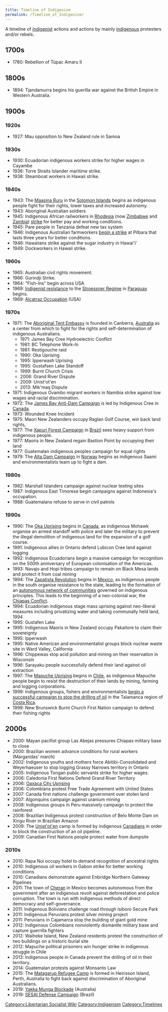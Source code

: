 ```yaml
---
title: Timeline of Indigenism
permalink: /Timeline_of_Indigenism/
---
```


A timeline of [indigenist](Indigenism.md "wikilink") actions and actions by
mainly [indigenous](Indigenous_People.md "wikilink") protesters and/or
rebels.

## 1700s

- 1780: Rebellion of Túpac Amaru II

## 1800s

- 1894: Tjandamurra begins his guerilla war against the British Empire
  in Western Australia.

## 1900s

### 1920s

- 1927: Mau opposition to New Zealand rule in Samoa

### 1930s

- 1930: Ecuadorian indigenous workers strike for higher wages in Cayambe
- 1936: Torre Straits Islander maritime strike.
- 1938: Steamboat workers in Hawaii strike.

### 1940s

- 1943: The [Maasina Ruru](Maasina_Ruru.md "wikilink") in the [Solomon
  Islands](Solomon_Island.md "wikilink") begins as indigenous people fight
  for their rights, lower taxes and increased autonomy.
- 1943: Aboriginal Australian soldiers
- 1945: Indigenous African railworkers in
  [Rhodesia](Rhodesia.md "wikilink") (now [Zimbabwe](Zimbabwe.md "wikilink")
  and [Zambia](Zambia.md "wikilink"))
  [strike](Rhodesian_Railway_Strike_(1945).md "wikilink") for better pay
  and working conditions.
- 1945: Pare people in Tanzania defeat new tax system
- 1946: Indigenous Australian farmworkers [begin a
  strike](Pilbara_Strike_(1940s).md "wikilink") at Pilbara that lasts three
  years for better conditions.
- 1946: Hawaiians strike against the sugar industry in Hawai'i'
- 1949: Dockworkers in Hawaii strike.

### 1960s

- 1965: Australian civil rights movement.
- 1966: Gurindji Strike.
- 1964: "Fish-Ins" begin across USA
- 1969: [Indigenist
  resistance](Indigigenous_Resistance_in_Paraguay.md "wikilink") to the
  [Stroessner Regime](Stroessner_Regime.md "wikilink") in
  [Paraguay](Paraguay.md "wikilink") begins.
- 1969: [Alcatraz Occupation](Alcatraz_Occupation.md "wikilink") (USA)

### 1970s

- 1971: The [Aboriginal Tent
  Embassy](Aboriginal_Tent_Embassy.md "wikilink") is founded in Canberra,
  [Australia](Australia.md "wikilink") as a center from which to fight for
  the rights and self-determination of indigenous Australians.
  - 1971: James Bay Cree Hydroelectric Conflict
  - 1981: BC Telephone Work-In
  - 1981: Restigouche raid
  - 1990: Oka Uprising
  - 1995: Ipperwash Uprising
  - 1995: Gustafsen Lake Standoff
  - 1999: Burnt Church Crisis
  - 2006: Grand River Dispute
  - 2009: Unist'ot'en
  - 2013: Mik'maq Dispute
- 1971: Indigenous Ovambo migrant workers in Namibia strike against low
  wages and racial discrimination.
- 1972: The [James Bay Anti-Dam
  Campaign](James_Bay_Anti-Dam_Campaign.md "wikilink") is led by Indigenous
  Cree in [Canada](Canada.md "wikilink").
- 1973: Wounded Knee Incident
- 1975: Maori New Zealanders occupy Raglan Golf Course, win back land
  rights,
- 1977: The [Xapuri Forest Campaign](Xapuri_Forest_Campaign.md "wikilink")
  in [Brazil](Brazi.md "wikilink") sees heavy support from indigenous
  people.
- 1977: Maoris in New Zealand regain Bastion Point by occupying their
  land
- 1977: Guatemalan indigenous peoples campaign for equal rights
- 1979: The [Alta Dam Campaign](Alta_Dam_Campaign.md "wikilink") in
  [Norway](Norway.md "wikilink") begins as indigenous Saami and
  environmentalists team up to fight a dam.

### 1980s

- 1982: Marshall Islanders campaign against nuclear testing sites
- 1987: Indigenous East Timorese begin campaigns against Indonesia's
  occupation.
- 1988: Guatemalans refuse to serve in civil patrols

### 1990s

- 1990: The [Oka Uprising](Oka_Uprising.md "wikilink") begins in
  [Canada](Canada.md "wikilink"), as indigenous Mohawk organise an armed
  standoff with police and later the military to prevent the illegal
  demolition of indigenous land for the expansion of a golf course.
- 1991: Indigenous allies in Ontario defend Lubicon Cree land against
  logging
- 1992: Indigenous Ecuadorians begin a massive campaign for recognition
  on the 500th anniversary of European colonisation of the Americas.
- 1993: Navajo and Hopi tribes campaign to remain on Black Mesa lands
  and protect it from coal mining
- 1994: The [Zapatista Revolution](Zapatista_Revolution.md "wikilink")
  begins in [Mexico](Mexico.md "wikilink"), as indigenous people in the
  south organise resistance to the state, leading to the formation of an
  [autonomous network of
  communities](Rebel_Zapatista_Autonomous_Municipalities.md "wikilink")
  governed on indigenous principles. This leads to the beginning of a
  neo-colonial war, the [Chiapas Conflict](Chiapas_Conflict.md "wikilink").
- 1994: Ecuadorian indigenous stage mass uprising against neo-liberal
  measures including privatizing water and taking communally held land,
  1994
- 1995: Gustafen Lake
- 1995: Indigenous Maoris in New Zealand occupy Pakaitore to claim their
  sovereignty
- 1995: Ipperwash
- 1995: Native American and environmentalist groups block nuclear waste
  site in Ward Valley, California
- 1996: Chippewas stop acid pollution and mining on their reservation in
  Wisconsin
- 1996: Sarayaku people successfully defend their land against oil
  extraction
- 1997: The [Mapuche Uprising](Mapuche_Uprising.md "wikilink") begins in
  [Chile](Chile.md "wikilink"), as indigenous Mapuche people begin to
  resist the destruction of their lands by mining, farming and logging
  corporations.
- 1999: Indigenous groups, fishers and environmentalists [begin a
  successful campaign to stop the drilling of
  oil](Talamanca_Anti-Oil_Movement.md "wikilink") in the Talamanca region
  of [Costa Rica](Costa_Rica.md "wikilink").
- 1999: New Brunswick Burnt Church First Nation campaign to defend their
  fishing rights

## 2000s

- 2000: Mayan pacifist group Las Abejas pressures Chiapas military base
  to close
- 2000: Brazilian women advance conditions for rural workers
  (Margaridas' march)
- 2002: Indigenous youths and mothers force Abitibi-Consolidated and
  Weyerhaeuser to stop logging Grassy Narrows territory in Ontario
- 2005: Indigenous Tongan public servants strike for higher wages.
- 2006: Caledonia First Nations Defend Grand River Territory
- 2006: [Oaxaca City Uprising](Oaxac.md "wikilink")
- 2006: Colombians protest Free Trade Agreement with United States
- 2007: Canada first nations challenge government over stolen land
- 2007: Algonquins campaign against uranium mining
- 2008: Indigenous groups in Peru massively campaign to protect the
  rainforest
- 2008: Brazilian Indigenous protest construction of Belo Monte Dam on
  Xingu River in Brazilian Amazon
- 2009: The [Unist'ot'en](Unist'ot'en.md "wikilink") camp is formed by
  indigenous [Canadians](Canada.md "wikilink") in order to block the
  construction of an oil pipeline.
- 2009: Canadian First Nations people protect water from dumpsite

### 2010s

- 2010: Rapa Nui occupy hotel to demand recognition of ancestral rights
- 2010: Indigenous oil workers in Gabon strike for better working
  conditions
- 2010: Canadians demonstrate against Enbridge Northern Gateway
  Pipelines
- 2011: The town of [Cheran](Cherán.md "wikilink") in Mexico becomes
  autonomous from the government after an indigenous revolt against
  deforestation and police corruption. The town is run with indigenous
  methods of direct democracy and self-governance.
- 2011: Indigenous Bolivians challenge road through Isiboro Secure Park
- 2011: Indigenous Peruvians protest silver mining project
- 2011: Peruvians in Cajamarca stop the building of giant gold mine
- 2012: Indigenous Colombians nonviolently dismantle military base and
  capture guerrilla fighters
- 2012: Waiheke Island, New Zealand residents protest the construction
  of two buildings on a historic burial site
- 2012: Mapuche political prisoners win hunger strike in indigenous
  struggle in Chile
- 2013: Indigenous people in Canada prevent the drilling of oil in their
  territory.
- 2014: Guatemalan protests against Monsanto Law
- 2015: The [Matagarup Refugee Camp](Matagarup_Refugee_Camp.md "wikilink")
  is formed in Heirisson Island, Perth, Australia to fight back against
  discrimination of Aboriginal Australians.
- 2019: [Yakka Munga Blockade](Yakka_Munga_Blockade_(2019).md "wikilink")
  (Australia)
- 2019: [SESAI Defense
  Campaign](SESAI_Defense_Campaign_(2019).md "wikilink") (Brazil)

[Category:Libertarian Socialist
Wiki](Category:Libertarian_Socialist_Wiki.md "wikilink")
[Category:Indigenism](Category:Indigenism.md "wikilink")
[Category:Timelines](Category:Timelines.md "wikilink")